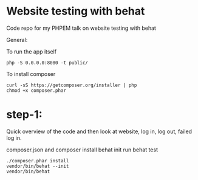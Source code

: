 Website testing with behat
==========================

Code repo for my PHPEM talk on website testing with behat

General:

To run the app itself

```
php -S 0.0.0.0:8080 -t public/
```

To install composer

```
curl -sS https://getcomposer.org/installer | php
chmod +x composer.phar
```

step-1:
======
Quick overview of the code and then look at website, log in, log out, failed log in.

composer.json and composer install
behat init
run behat test


```
./composer.phar install
vendor/bin/behat --init
vendor/bin/behat
```

